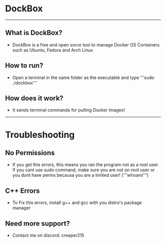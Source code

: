 # DockBox
---------------------------------------------
## What is DockBox?
- DockBox is a free and open sorce tool to manage Docker OS Containers such as Ubuntu, Fedora and Arch Linux
## How to run?
- Open a terminal in the same folder as the executable and type '''sudo ./dockbox'''
## How does it work?
- It sends terminal commands for pulling Docker Images!
---------------------------------------------
# Troubleshooting
## No Permissions
- If you get this errors, this means you ran the program not as a root user. If you cant use sudo command, make sure you are not on root user or you dont have perms becausa you are a limited user! ('''whoami''')
## C++ Errors
- To Fix this errors, install g++ and gcc with you distro's package manager
## Need more support?
- Contact me on discord: creeper215
